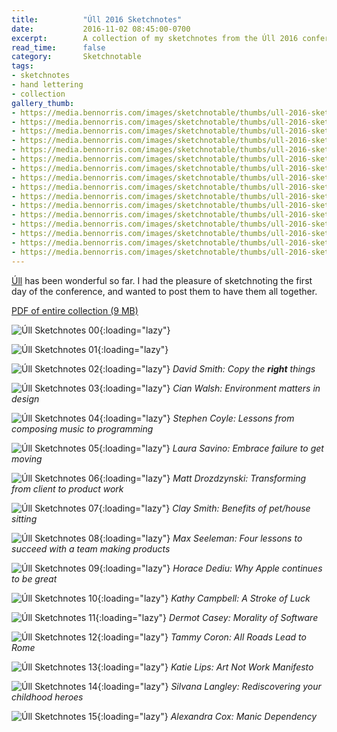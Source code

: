 ```yaml
---
title:          "Úll 2016 Sketchnotes"
date:           2016-11-02 08:45:00-0700
excerpt:        A collection of my sketchnotes from the Úll 2016 conference
read_time:      false
category:       Sketchnotable
tags:
- sketchnotes
- hand lettering
- collection
gallery_thumb:
- https://media.bennorris.com/images/sketchnotable/thumbs/ull-2016-sketchnotes-00.jpg
- https://media.bennorris.com/images/sketchnotable/thumbs/ull-2016-sketchnotes-01.jpg
- https://media.bennorris.com/images/sketchnotable/thumbs/ull-2016-sketchnotes-02.jpg
- https://media.bennorris.com/images/sketchnotable/thumbs/ull-2016-sketchnotes-03.jpg
- https://media.bennorris.com/images/sketchnotable/thumbs/ull-2016-sketchnotes-04.jpg
- https://media.bennorris.com/images/sketchnotable/thumbs/ull-2016-sketchnotes-05.jpg
- https://media.bennorris.com/images/sketchnotable/thumbs/ull-2016-sketchnotes-06.jpg
- https://media.bennorris.com/images/sketchnotable/thumbs/ull-2016-sketchnotes-07.jpg
- https://media.bennorris.com/images/sketchnotable/thumbs/ull-2016-sketchnotes-08.jpg
- https://media.bennorris.com/images/sketchnotable/thumbs/ull-2016-sketchnotes-09.jpg
- https://media.bennorris.com/images/sketchnotable/thumbs/ull-2016-sketchnotes-10.jpg
- https://media.bennorris.com/images/sketchnotable/thumbs/ull-2016-sketchnotes-11.jpg
- https://media.bennorris.com/images/sketchnotable/thumbs/ull-2016-sketchnotes-12.jpg
- https://media.bennorris.com/images/sketchnotable/thumbs/ull-2016-sketchnotes-13.jpg
- https://media.bennorris.com/images/sketchnotable/thumbs/ull-2016-sketchnotes-14.jpg
- https://media.bennorris.com/images/sketchnotable/thumbs/ull-2016-sketchnotes-15.jpg
---
```


[Úll](https://2016.ull.ie) has been wonderful so far. I had the pleasure of sketchnoting the first day of the conference, and wanted to post them to have them all together.

[PDF of entire collection (9 MB)](https://media.bennorris.com/images/sketchnotable/ull-2016/ull-2016-sketchnotes.pdf)

![Úll Sketchnotes 00](https://media.bennorris.com/images/sketchnotable/ull-2016/ull-2016-sketchnotes-00.jpg){:loading="lazy"}

![Úll Sketchnotes 01](https://media.bennorris.com/images/sketchnotable/ull-2016/ull-2016-sketchnotes-01.jpg){:loading="lazy"}

![Úll Sketchnotes 02](https://media.bennorris.com/images/sketchnotable/ull-2016/ull-2016-sketchnotes-02.jpg){:loading="lazy"}
_David Smith: Copy the **right** things_

![Úll Sketchnotes 03](https://media.bennorris.com/images/sketchnotable/ull-2016/ull-2016-sketchnotes-03.jpg){:loading="lazy"}
_Cian Walsh: Environment matters in design_

![Úll Sketchnotes 04](https://media.bennorris.com/images/sketchnotable/ull-2016/ull-2016-sketchnotes-04.jpg){:loading="lazy"}
_Stephen Coyle: Lessons from composing music to programming_

![Úll Sketchnotes 05](https://media.bennorris.com/images/sketchnotable/ull-2016/ull-2016-sketchnotes-05.jpg){:loading="lazy"}
_Laura Savino: Embrace failure to get moving_

![Úll Sketchnotes 06](https://media.bennorris.com/images/sketchnotable/ull-2016/ull-2016-sketchnotes-06.jpg){:loading="lazy"}
_Matt Drozdzynski: Transforming from client to product work_

![Úll Sketchnotes 07](https://media.bennorris.com/images/sketchnotable/ull-2016/ull-2016-sketchnotes-07.jpg){:loading="lazy"}
_Clay Smith: Benefits of pet/house sitting_

![Úll Sketchnotes 08](https://media.bennorris.com/images/sketchnotable/ull-2016/ull-2016-sketchnotes-08.jpg){:loading="lazy"}
_Max Seeleman: Four lessons to succeed with a team making products_

![Úll Sketchnotes 09](https://media.bennorris.com/images/sketchnotable/ull-2016/ull-2016-sketchnotes-09.jpg){:loading="lazy"}
_Horace Dediu: Why Apple continues to be great_

![Úll Sketchnotes 10](https://media.bennorris.com/images/sketchnotable/ull-2016/ull-2016-sketchnotes-10.jpg){:loading="lazy"}
_Kathy Campbell: A Stroke of Luck_

![Úll Sketchnotes 11](https://media.bennorris.com/images/sketchnotable/ull-2016/ull-2016-sketchnotes-11.jpg){:loading="lazy"}
_Dermot Casey: Morality of Software_

![Úll Sketchnotes 12](https://media.bennorris.com/images/sketchnotable/ull-2016/ull-2016-sketchnotes-12.jpg){:loading="lazy"}
_Tammy Coron: All Roads Lead to Rome_

![Úll Sketchnotes 13](https://media.bennorris.com/images/sketchnotable/ull-2016/ull-2016-sketchnotes-13.jpg){:loading="lazy"}
_Katie Lips: Art Not Work Manifesto_

![Úll Sketchnotes 14](https://media.bennorris.com/images/sketchnotable/ull-2016/ull-2016-sketchnotes-14.jpg){:loading="lazy"}
_Silvana Langley: Rediscovering your childhood heroes_

![Úll Sketchnotes 15](https://media.bennorris.com/images/sketchnotable/ull-2016/ull-2016-sketchnotes-15.jpg){:loading="lazy"}
_Alexandra Cox: Manic Dependency_
